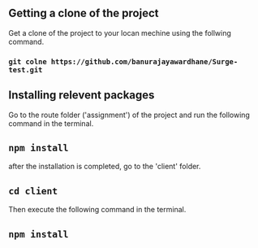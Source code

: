 ## Getting a clone of the project

Get a clone of the project to your locan mechine using the follwing command.

### `git colne https://github.com/banurajayawardhane/Surge-test.git`

## Installing relevent packages 

Go to the route folder ('assignment') of the project and run the following command in the terminal.

## `npm install`

after the installation is completed, go to the 'client' folder.

## `cd client`

Then execute the following command in the terminal.

## `npm install`

